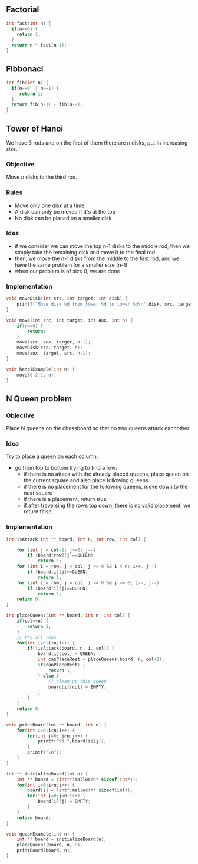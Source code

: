
## Factorial

```c
int fact(int n) {
  if(n==0) {
    return 1;
  }
  return n * fact(n-1);
}
```

## Fibbonaci 

```c
int fib(int n) {
  if(n==0 || n==1) {
     return 1;
  }
  return fib(n-1) + fib(n-2);
}
```

## Tower of Hanoi

We have 3 rods and on the first of them there are _n_ disks, put in increasing size.

### Objective

Move _n_ disks to the third rod.

### Rules

* Move only one disk at a time
* A disk can only be moved if it's at the top
* No disk can be placed on a smaller disk

### Idea

* if we consider we can move the top n-1 disks to the middle rod, then we simply take the remaining disk and move it to the final rod
* then, we move the n-1 disks from the middle to the first rod, and we have the same problem for a smaller size (n-1)
* when our problem is of size 0, we are done

### Implementation

```c
void moveDisk(int src, int target, int disk) {
    printf("Move disk %d from tower %d to tower %d\n",disk, src, target);
}

void move(int src, int target, int aux, int n) {
    if(n==0) {
        return;
    }
    move(src, aux, target, n-1);
    moveDisk(src, target, n);
    move(aux, target, src, n-1);
}

void hanoiExample(int n) {
    move(0,2,1, n);
}
```

## N Queen problem

### Objective 

Place N queens on the chessboard so that no two queens attack eachother.

### Idea

Try to place a queen on each column:
* go from top to bottom trying to find a row:
  * if there is no attack with the already placed queens, place queen on the current square and also place following queens
  * if there is no placement for the following queens, move down to the next square 
  * if there is a placement, return true
  * if after traversing the rows top down, there is no valid placement, we return false

### Implementation

```c
int isAttack(int ** board, int n, int row, int col) {

    for (int j = col-1; j>=0; j--)
        if (board[row][j]==QUEEN)
            return 1;
    for (int i = row, j = col; j >= 0 && i < n; i++, j--)
        if (board[i][j]==QUEEN)
            return 1;
    for (int i = row, j = col; i >= 0 && j >= 0; i--, j--)
        if (board[i][j]==QUEEN)
            return 1;
    return 0;
}

int placeQueens(int ** board, int n, int col) {
    if(col==n) {
        return 1;
    }
    // try all rows
    for(int i=0;i<n;i++) {
        if(!isAttack(board, n, i, col)) {
            board[i][col] = QUEEN;
            int canPlaceRest = placeQueens(board, n, col+1);
            if(canPlaceRest) {
                return 1;
            } else {
                // clean up this queen
                board[i][col] = EMPTY;
            }
        }
    }
    return 0;
}

void printBoard(int ** board, int n) {
    for(int i=0;i<n;i++) {
        for(int j=0; j<n;j++) {
            printf("%d ",board[i][j]);
        }
        printf("\n");
    }
}

int ** initializeBoard(int n) {
    int ** board = (int**)malloc(n* sizeof(int*));
    for(int i=0;i<n;i++) {
        board[i] = (int*)malloc(n* sizeof(int));
        for(int j=0;j<n;j++) {
            board[i][j] = EMPTY;
        }
    }
    return board;
}

void queenExample(int n) {
    int ** board = initializeBoard(n);
    placeQueens(board, n, 0);
    printBoard(board, n);
}
```
